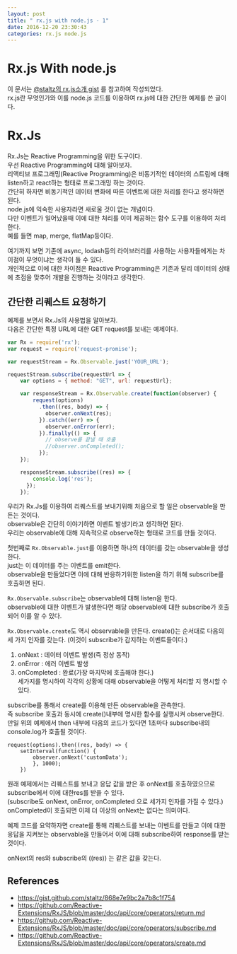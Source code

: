 ```yaml
---
layout: post
title: " rx.js with node.js - 1"
date: 2016-12-20 23:30:43
categories: rx.js node.js
---
```


# Rx.js With node.js
이 문서는 [@staltz의 rx.js소개 gist](https://gist.github.com/staltz/868e7e9bc2a7b8c1f754) 를 참고하여 작성되었다.  
rx.js란 무엇인가와 이를 node.js 코드를 이용하여 rx.js에 대한 간단한 예제를 쓴 글이다.  

# Rx.Js
Rx.Js는 Reactive Programming을 위한 도구이다.  
우선 Reactive Programming에 대해 알아보자.   
리액티브 프로그래밍(Reactive Programming)은 비동기적인 데이터의 스트림에 대해 listen하고 react하는 형태로 프로그래밍 하는 것이다.   
간단히 하자면 비동기적인 데이터 변화에 따른 이벤트에 대한 처리를 한다고 생각하면 된다.  
node.js에 익숙한 사용자라면 새로울 것이 없는 개념이다.  
다만 이벤트가 일어났을때 이에 대한 처리를 이미 제공하는 함수 도구를 이용하여 처리한다.  
예를 들면 map, merge, flatMap등이다.  


여기까지 보면 기존에 async, lodash등의 라이브러리를 사용하는 사용자들에게는 차이점이 무엇이냐는 생각이 들 수 있다.  
개인적으로 이에 대한 차이점은 Reactive Programming은 기존과 달리 데이터의 상태에 초점을 맞추어 개발을 진행하는 것이라고 생각한다.  

## 간단한 리퀘스트 요청하기  
예제를 보면서 Rx.Js의 사용법을 알아보자.  
다음은 간단한 특정 URL에 대한 GET request를 보내는 예제이다.  

```node.js
var Rx = require('rx');
var request = require('request-promise');

var requestStream = Rx.Observable.just('YOUR_URL');

requestStream.subscribe(requestUrl => {
    var options = { method: "GET", url: requestUrl};

    var responseStream = Rx.Observable.create(function(observer) {
        request(options)
          .then((res, body) => {
            observer.onNext(res);
          }).catch((err) => {
            observer.onError(err);
          }).finally(() => {
            // observe를 끝낼 때 호출
            //observer.onCompleted();
          });
    });

    responseStream.subscribe((res) => {
        console.log('res');
      });
    });
```  


우리가 Rx.Js를 이용하여 리퀘스트를 보내기위해 처음으로 할 일은 observable을 만든는 것이다.  
observable은 간단히 이야기하면 이벤트 발생기라고 생각하면 된다.   
우리는 observable에 대해 지속적으로 observe하는 형태로 코드를 만들 것이다.  


첫번째로 ```Rx.Observable.just```를 이용하면 하나의 데이터를 갖는 observable을 생성한다.  
just는 이 데이터를 주는 이벤트를 emit한다.   
observable을 만들었다면 이에 대해 반응하기위한 listen을 하기 위해 subscribe를 호출하면 된다.  


```Rx.Observable.subscribe```는 observable에 대해 listen을 한다.  
observable에 대한 이벤트가 발생한다면 해당 observable에 대한 subscribe가 호출되어 이를 알 수 있다.   


```Rx.Observable.create```도 역시 observable을 만든다. create()는 순서대로 다음의 세 가지 인자를 갖는다.  (이것이 subscribe가 감지하는 이벤트들이다.)  
  1. onNext : 데이터 이벤트 발생(즉 정상 동작)  
  2. onError : 에러 이벤트 발생  
  3. onCompleted : 완료(가장 마지막에 호출해야 한다.)  
세가지를 명시하여 각각의 상황에 대해 observable을 어떻게 처리할 지 명시할 수 있다.  

subscribe를 통해서 create를 이용해 만든 observable을 관측한다.   
즉 subscribe 호출과 동시에 create()내부에 명시한 함수를 실행시켜 observe한다.   
만일 위의 예제에서 then 내부에 다음의 코드가 있다면 1초마다 subscribe내의 console.log가 호출될 것이다.   

```code
request(options).then((res, body) => {
    setInterval(function() {
        observer.onNext('customData');
        }, 1000);
    })
```

원래 예제에서는 리퀘스트를 보내고 응답 값을 받은 후  onNext를 호출하였으므로 subscribe에서 이에 대한res를 받을 수 있다.  
(subscribe도 onNext, onError, onCompleted 으로 세가지 인자를 가질 수 있다.)  
onCompleted이 호출되면 이제 더 이상의 onNext는 없다는 의미이다. 

예제 코드를 요약하자면 create를 통해 리퀘스트를 보내는 이벤트를 만들고 이에 대한 응답을 지켜보는 observable을 만들어서 이에 대해 subscribe하여 response를 받는 것이다.  

onNext의 res와 subscribe의 ((res)) 는 같은 값을 갖는다.


## References
  - https://gist.github.com/staltz/868e7e9bc2a7b8c1f754
  - https://github.com/Reactive-Extensions/RxJS/blob/master/doc/api/core/operators/return.md
  - https://github.com/Reactive-Extensions/RxJS/blob/master/doc/api/core/operators/subscribe.md
  - https://github.com/Reactive-Extensions/RxJS/blob/master/doc/api/core/operators/create.md
